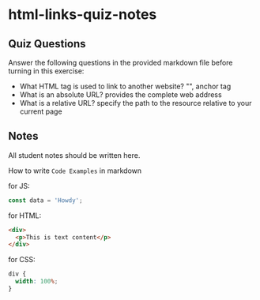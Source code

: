 # html-links-quiz-notes

## Quiz Questions

Answer the following questions in the provided markdown file before turning in this exercise:

- What HTML tag is used to link to another website?
  "<a>", anchor tag
- What is an absolute URL?
  provides the complete web address
- What is a relative URL?
  specify the path to the resource relative to your current page

## Notes

All student notes should be written here.

How to write `Code Examples` in markdown

for JS:

```javascript
const data = 'Howdy';
```

for HTML:

```html
<div>
  <p>This is text content</p>
</div>
```

for CSS:

```css
div {
  width: 100%;
}
```
